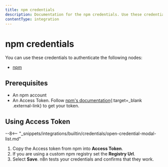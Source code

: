 ```yaml
---
title: npm credentials
description: Documentation for the npm credentials. Use these credentials to authenticate npm in n8n, a workflow automation platform.
contentType: integration
---
```


# npm credentials

You can use these credentials to authenticate the following nodes:

- [npm](/integrations/builtin/app-nodes/n8n-nodes-base.npm/)

## Prerequisites

* An npm account
* An Access Token. Follow [npm's documentation](https://docs.npmjs.com/creating-and-viewing-access-tokens){:target=_blank .external-link} to get your token.

## Using Access Token

--8<-- "_snippets/integrations/builtin/credentials/open-credential-modal-list.md"

1. Copy the Access token from npm into **Access Token**.
2. If you are using a custom npm registry set the **Registry Url**.
3. Select **Save**. n8n tests your credentials and confirms that they work.

